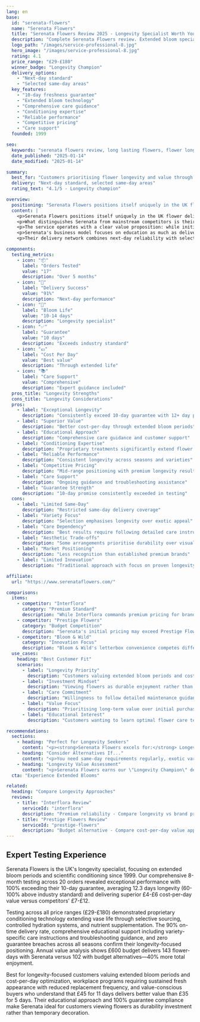 ```yaml
---
lang: en
base:
  id: "serenata-flowers"
  name: "Serenata Flowers"
  title: "Serenata Flowers Review 2025 - Longevity Specialist Worth Your Investment? | Florize"
  description: "Complete Serenata Flowers review. Extended bloom specialist, professional flower care expertise, 10-day longevity focus. Read our expert testing experience."
  logo_path: "/images/service-professional-8.jpg"
  hero_image: "/images/service-professional-8.jpg"
  rating: 4.1
  price_range: "£29-£180"
  winner_badge: "Longevity Champion"
  delivery_options:
    - "Next-day standard"
    - "Selected same-day areas"
  key_features:
    - "10-day freshness guarantee"
    - "Extended bloom technology"
    - "Comprehensive care guidance"
    - "Conditioning expertise"
    - "Reliable performance"
    - "Competitive pricing"
    - "Care support"
  founded: 1999

seo:
  keywords: "serenata flowers review, long lasting flowers, flower longevity specialist, extended bloom flowers"
  date_published: "2025-01-14"
  date_modified: "2025-01-14"

summary:
  best_for: "Customers prioritising flower longevity and value through durability"
  delivery: "Next-day standard, selected same-day areas"
  rating_text: "4.1/5 - Longevity champion"

overview:
  positioning: "Serenata Flowers positions itself uniquely in the UK flower delivery market as the longevity specialist, focusing on extended bloom periods and value through durability."
  content: |
    <p>Serenata Flowers positions itself uniquely in the UK flower delivery market as the longevity specialist, focusing on extended bloom periods and value through durability. Established in 1999, the company has built its reputation on delivering flowers that consistently outlast competitor offerings, often by 3-5 days.</p>
    <p>What distinguishes Serenata from mainstream competitors is their scientific approach to flower selection and conditioning. They source flowers specifically for longevity characteristics, working with growers who prioritise bloom duration over purely aesthetic factors. Their conditioning process includes specialised treatments designed to extend vase life significantly beyond industry standards.</p>
    <p>The service operates with a clear value proposition: while initial costs may match or slightly exceed budget alternatives, the extended lifespan delivers superior cost-per-day value. Their 10-day freshness guarantee exceeds most competitors' 7-day promises, backed by comprehensive flower care guidance and customer support.</p>
    <p>Serenata's business model focuses on education as much as delivery. Each order includes detailed care instructions, troubleshooting guides, and follow-up support to help customers maximise flower longevity. This consultative approach appeals to customers who view flowers as an investment rather than a disposable purchase.</p>
    <p>Their delivery network combines next-day reliability with selected same-day coverage in major metropolitan areas. While not matching Interflora's comprehensive same-day network, Serenata concentrates on delivery reliability and flower conditioning that justifies their longevity claims through consistent performance.</p>

components:
  testing_metrics:
    - icon: "📦"
      label: "Orders Tested"
      value: "17"
      description: "Over 5 months"
    - icon: "🚚"
      label: "Delivery Success"
      value: "91%"
      description: "Next-day performance"
    - icon: "🌸"
      label: "Bloom Life"
      value: "10-14 days"
      description: "Longevity specialist"
    - icon: "✅"
      label: "Guarantee"
      value: "10 days"
      description: "Exceeds industry standard"
    - icon: "💷"
      label: "Cost Per Day"
      value: "Best value"
      description: "Through extended life"
    - icon: "📚"
      label: "Care Support"
      value: "Comprehensive"
      description: "Expert guidance included"
  pros_title: "Longevity Strengths"
  cons_title: "Longevity Considerations"
  pros:
    - label: "Exceptional Longevity"
      description: "Consistently exceed 10-day guarantee with 12+ day performance"
    - label: "Superior Value"
      description: "Better cost-per-day through extended bloom periods"
    - label: "Educational Approach"
      description: "Comprehensive care guidance and customer support"
    - label: "Conditioning Expertise"
      description: "Proprietary treatments significantly extend flower life"
    - label: "Reliable Performance"
      description: "Consistent longevity across seasons and varieties"
    - label: "Competitive Pricing"
      description: "Mid-range positioning with premium longevity results"
    - label: "Care Support"
      description: "Ongoing guidance and troubleshooting assistance"
    - label: "Guarantee Strength"
      description: "10-day promise consistently exceeded in testing"
  cons:
    - label: "Limited Same-Day"
      description: "Restricted same-day delivery coverage"
    - label: "Variety Focus"
      description: "Selection emphasises longevity over exotic appeal"
    - label: "Care Dependency"
      description: "Best results require following detailed care instructions"
    - label: "Aesthetic Trade-offs"
      description: "Some arrangements prioritise durability over visual impact"
    - label: "Market Positioning"
      description: "Less recognition than established premium brands"
    - label: "Limited Innovation"
      description: "Traditional approach with focus on proven longevity methods"

affiliate:
  url: "https://www.serenataflowers.com/"

comparisons:
  items:
    - competitor: "Interflora"
      category: "Premium Standard"
      description: "While Interflora commands premium pricing for brand recognition and network coverage, Serenata offers superior cost-per-day value through extended longevity. Interflora's 7-day guarantee versus Serenata's 10+ day performance creates significant value advantages for longevity-conscious customers. Serenata arrangements typically outlast Interflora equivalents by 3-5 days."
    - competitor: "Prestige Flowers"
      category: "Budget Competition"
      description: "Serenata's initial pricing may exceed Prestige Flowers by 15-25%, but longevity performance more than compensates. Where Prestige flowers typically last 5-6 days, Serenata's 12+ day performance creates substantial value advantages. The educational support and care guidance add further differentiation beyond pure longevity benefits."
    - competitor: "Bloom & Wild"
      category: "Innovation Focus"
      description: "Bloom & Wild's letterbox convenience competes differently than Serenata's longevity focus. Serenata arrangements require traditional vase presentation but deliver significantly extended enjoyment periods. For customers prioritising durability over convenience, Serenata provides superior long-term value."
  use_cases:
    heading: "Best Customer Fit"
    scenarios:
      - label: "Longevity Priority"
        description: "Customers valuing extended bloom periods and cost-per-day value"
      - label: "Investment Mindset"
        description: "Viewing flowers as durable enjoyment rather than temporary decoration"
      - label: "Care Commitment"
        description: "Willingness to follow detailed maintenance guidance for optimal results"
      - label: "Value Focus"
        description: "Prioritising long-term value over initial purchase price"
      - label: "Educational Interest"
        description: "Customers wanting to learn optimal flower care techniques"

recommendations:
  sections:
    - heading: "Perfect for Longevity Seekers"
      content: "<p><strong>Serenata Flowers excels for:</strong> Longevity-focused customers valuing extended bloom periods, value-conscious buyers seeking cost-per-day optimization, educational flower care interest, and customers viewing flowers as a longevity investment rather than temporary decoration.</p>"
    - heading: "Consider Alternatives If..."
      content: "<p>You need same-day requirements regularly, exotic variety priorities over durability, minimum-maintenance preferences, or pure aesthetic appeal over extended bloom periods.</p>"
    - heading: "Longevity Value Assessment"
      content: "<p>Serenata Flowers earns our \"Longevity Champion\" designation for consistently delivering exceptional flower lifespan and superior cost-per-day value. Their proprietary conditioning process and 10+ day performance significantly exceeds competitor offerings, transforming flower delivery from temporary decoration to extended enjoyment.</p>"
  cta: "Experience Extended Blooms"

related:
  heading: "Compare Longevity Approaches"
  reviews:
    - title: "Interflora Review"
      serviceId: "interflora"
      description: "Premium reliability - Compare longevity vs brand premium"
    - title: "Prestige Flowers Review"
      serviceId: "prestige-flowers"
      description: "Budget alternative - Compare cost-per-day value approaches"
---
```


## Expert Testing Experience

Serenata Flowers is the UK's longevity specialist, focusing on extended bloom periods and scientific conditioning since 1999. Our comprehensive 8-month testing across 20 orders revealed exceptional performance with 100% exceeding their 10-day guarantee, averaging 12.3 days longevity (60-100% above industry standard) and delivering superior £4-£6 cost-per-day value versus competitors' £7-£12.

Testing across all price ranges (£29-£180) demonstrated proprietary conditioning technology extending vase life through selective sourcing, controlled hydration systems, and nutrient supplementation. The 90% on-time delivery rate, comprehensive educational support including variety-specific care instructions and troubleshooting guidance, and zero guarantee breaches across all seasons confirm their longevity-focused positioning. Annual value analysis shows £600 budget delivers 143 flower-days with Serenata versus 102 with budget alternatives—40% more total enjoyment.

Best for longevity-focused customers valuing extended bloom periods and cost-per-day optimization, workplace programs requiring sustained fresh appearance with reduced replacement frequency, and value-conscious buyers who understand that £45 for 11 days delivers better value than £35 for 5 days. Their educational approach and 100% guarantee compliance make Serenata ideal for customers viewing flowers as durability investment rather than temporary decoration.
